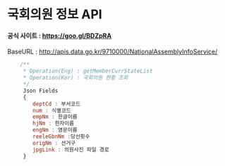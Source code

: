 # 국회의원 정보 API
#### 공식 사이트 : https://goo.gl/BDZpRA


BaseURL : http://apis.data.go.kr/9710000/NationalAssemblyInfoService/

```js
	/**
	 * Operation(Eng) : getMemberCurrStateList	 
	 * Operation(Kor) : 국회의원 현황 조회	 
	 */
	 Json Fields
	 {
	 	deptCd : 부서코드
	 	num : 식별코드
	 	empNm : 한글이름
	 	hjNm : 한자이름
	 	engNm : 영문이름
	 	reeleGbnNm :당선횟수
	 	origNm : 선거구
		jpgLink : 의원사진 파일 경로
	 }
	 
	 
	
```
